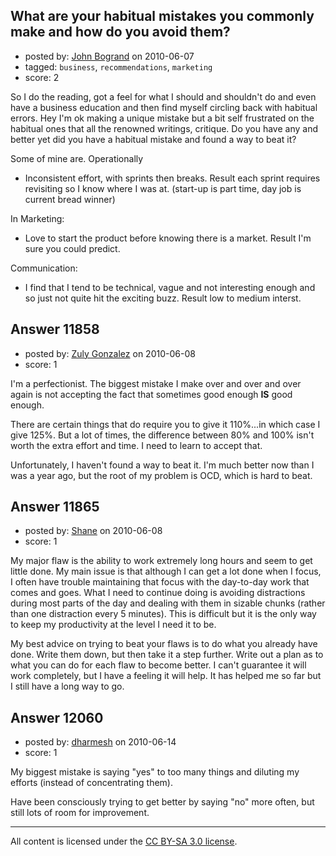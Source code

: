 ## What are your habitual mistakes you commonly make and how do you avoid them?

- posted by: [John Bogrand](https://stackexchange.com/users/-1/3577-john-bogrand) on 2010-06-07
- tagged: `business`, `recommendations`, `marketing`
- score: 2

So I do the reading, got a feel for what I should and shouldn't do and even have a business education and then find myself circling back with habitual errors.  Hey I'm ok making a unique mistake but a bit self frustrated on the habitual ones that all the renowned writings, critique.  Do you have any and better yet did you have a habitual mistake and found a way to beat it?

Some of mine are.
Operationally
   * Inconsistent effort, with sprints then breaks.  Result each sprint requires revisiting so I know where I was at.  (start-up is part time, day job is current bread winner)

In Marketing:
   * Love to start the product before knowing there is a market.  Result I'm sure you could predict. 

Communication:
   * I find that I tend to be technical, vague and not interesting enough and so just not quite hit the exciting buzz.  Result low to medium interst.



## Answer 11858

- posted by: [Zuly Gonzalez](https://stackexchange.com/users/-1/2692-zuly-gonzalez) on 2010-06-08
- score: 1

I'm a perfectionist. The biggest mistake I make over and over and over again is not accepting the fact that sometimes good enough **IS** good enough.

There are certain things that do require you to give it 110%...in which case I give 125%. But a lot of times, the difference between 80% and 100% isn't worth the extra effort and time. I need to learn to accept that.

Unfortunately, I haven't found a way to beat it. I'm much better now than I was a year ago, but the root of my problem is OCD, which is hard to beat.


## Answer 11865

- posted by: [Shane](https://stackexchange.com/users/-1/3028-shane) on 2010-06-08
- score: 1

My major flaw is the ability to work extremely long hours and seem to get little done. My main issue is that although I can get a lot done when I focus, I often have trouble maintaining that focus with the day-to-day work that comes and goes. What I need to continue doing is avoiding distractions during most parts of the day and dealing with them in sizable chunks (rather than one distraction every 5 minutes). This is difficult but it is the only way to keep my productivity at the level I need it to be.

My best advice on trying to beat your flaws is to do what you already have done. Write them down, but then take it a step further. Write out a plan as to what you can do for each flaw to become better. I can't guarantee it will work completely, but I have a feeling it will help. It has helped me so far but I still have a long way to go.


## Answer 12060

- posted by: [dharmesh](https://stackexchange.com/users/-1/4-dharmesh) on 2010-06-14
- score: 1

My biggest mistake is saying "yes" to too many things and diluting my efforts (instead of concentrating them).

Have been consciously trying to get better by saying "no" more often, but still lots of room for improvement.



---

All content is licensed under the [CC BY-SA 3.0 license](https://creativecommons.org/licenses/by-sa/3.0/).
